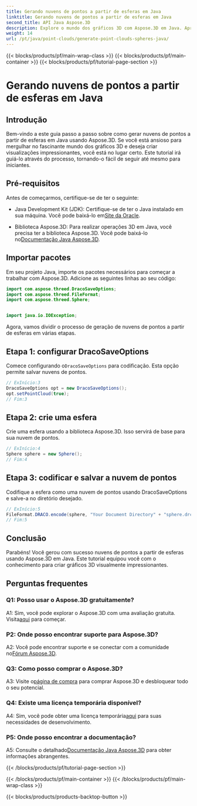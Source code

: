 ```yaml
---
title: Gerando nuvens de pontos a partir de esferas em Java
linktitle: Gerando nuvens de pontos a partir de esferas em Java
second_title: API Java Aspose.3D
description: Explore o mundo dos gráficos 3D com Aspose.3D em Java. Aprenda a gerar nuvens de pontos a partir de esferas com este tutorial fácil de seguir.
weight: 14
url: /pt/java/point-clouds/generate-point-clouds-spheres-java/
---
```


{{< blocks/products/pf/main-wrap-class >}}
{{< blocks/products/pf/main-container >}}
{{< blocks/products/pf/tutorial-page-section >}}

# Gerando nuvens de pontos a partir de esferas em Java

## Introdução

Bem-vindo a este guia passo a passo sobre como gerar nuvens de pontos a partir de esferas em Java usando Aspose.3D. Se você está ansioso para mergulhar no fascinante mundo dos gráficos 3D e deseja criar visualizações impressionantes, você está no lugar certo. Este tutorial irá guiá-lo através do processo, tornando-o fácil de seguir até mesmo para iniciantes.

## Pré-requisitos

Antes de começarmos, certifique-se de ter o seguinte:

-  Java Development Kit (JDK): Certifique-se de ter o Java instalado em sua máquina. Você pode baixá-lo em[Site da Oracle](https://www.oracle.com/java/technologies/javase-downloads.html).

-  Biblioteca Aspose.3D: Para realizar operações 3D em Java, você precisa ter a biblioteca Aspose.3D. Você pode baixá-lo no[Documentação Java Aspose.3D](https://reference.aspose.com/3d/java/).

## Importar pacotes

Em seu projeto Java, importe os pacotes necessários para começar a trabalhar com Aspose.3D. Adicione as seguintes linhas ao seu código:

```java
import com.aspose.threed.DracoSaveOptions;
import com.aspose.threed.FileFormat;
import com.aspose.threed.Sphere;


import java.io.IOException;
```

Agora, vamos dividir o processo de geração de nuvens de pontos a partir de esferas em várias etapas.

## Etapa 1: configurar DracoSaveOptions

 Comece configurando o`DracoSaveOptions` para codificação. Esta opção permite salvar nuvens de pontos.

```java
// ExInício:3
DracoSaveOptions opt = new DracoSaveOptions();
opt.setPointCloud(true);
// Fim:3
```

## Etapa 2: crie uma esfera

Crie uma esfera usando a biblioteca Aspose.3D. Isso servirá de base para sua nuvem de pontos.

```java
// ExInício:4
Sphere sphere = new Sphere();
// Fim:4
```

## Etapa 3: codificar e salvar a nuvem de pontos

Codifique a esfera como uma nuvem de pontos usando DracoSaveOptions e salve-a no diretório desejado.

```java
// ExInício:5
FileFormat.DRACO.encode(sphere, "Your Document Directory" + "sphere.drc", opt);
// Fim:5
```

## Conclusão

Parabéns! Você gerou com sucesso nuvens de pontos a partir de esferas usando Aspose.3D em Java. Este tutorial equipou você com o conhecimento para criar gráficos 3D visualmente impressionantes.

## Perguntas frequentes

### Q1: Posso usar o Aspose.3D gratuitamente?

 A1: Sim, você pode explorar o Aspose.3D com uma avaliação gratuita. Visita[aqui](https://releases.aspose.com/) para começar.

### P2: Onde posso encontrar suporte para Aspose.3D?

 A2: Você pode encontrar suporte e se conectar com a comunidade no[Fórum Aspose.3D](https://forum.aspose.com/c/3d/18).

### Q3: Como posso comprar o Aspose.3D?

 A3: Visite o[página de compra](https://purchase.aspose.com/buy) para comprar Aspose.3D e desbloquear todo o seu potencial.

### Q4: Existe uma licença temporária disponível?

 A4: Sim, você pode obter uma licença temporária[aqui](https://purchase.aspose.com/temporary-license/) para suas necessidades de desenvolvimento.

### P5: Onde posso encontrar a documentação?

 A5: Consulte o detalhado[Documentação Java Aspose.3D](https://reference.aspose.com/3d/java/) para obter informações abrangentes.

{{< /blocks/products/pf/tutorial-page-section >}}

{{< /blocks/products/pf/main-container >}}
{{< /blocks/products/pf/main-wrap-class >}}

{{< blocks/products/products-backtop-button >}}
